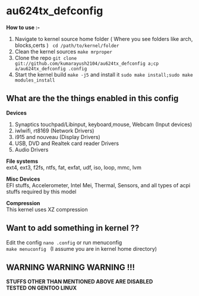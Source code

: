 # au624tx_defconfig

<b> How to use :-</b>

1. Navigate to kernel source home folder ( Where you see folders like arch, blocks,certs ) <code> cd /path/to/kernel/folder</code> <br>
2. Clean the kernel sources <code>make mrproper</code>
3. Clone the repo <code>git clone git://github.com/kumarayush2104/au624tx_defconfig a;cp a/au624tx_defconfig .config</code>
4. Start the kernel build <code>make -j5</code> and install it <code>sudo make install;sudo make modules_install</code> <br> 

## What are the the things enabled in this config
<b> Devices </b>
1. Synaptics touchpad/Libinput, keyboard,mouse, Webcam (Input devices)
2. iwlwifi, rt8169 (Network Drivers)
3. i915 and nouveau (Display Drivers)
4. USB, DVD and Realtek card reader Drivers
5. Audio Drivers

<b> File systems </b> <br>
ext4, ext3, f2fs, ntfs, fat, exfat, udf, iso, loop, mmc, lvm

<b> Misc Devices </b><br>
EFI stuffs, Accelerometer, Intel Mei, Thermal, Sensors, and all types of acpi stuffs required by this model

<b> Compression </b><br>
This kernel uses XZ compression

## Want to add something in kernel ?? <br>
Edit the config <code>nano .config</code> or run menuconfig <code> make menuconfig </code> (I assume you are in kernel home directory)

## WARNING WARNING WARNING !!!
<b> STUFFS OTHER THAN MENTIONED ABOVE ARE DISABLED </b> <br>
<b> **TESTED ON GENTOO LINUX** </b>
